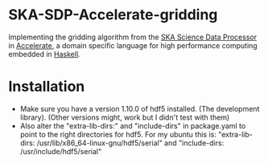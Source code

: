 # SKA-SDP-Accelerate-gridding

Implementing the gridding algorithm from the [SKA Science Data
Processor][SKA-SDP] in [Accelerate], a domain specific language for
high performance computing embedded in [Haskell].

[SKA-SDP]:    https://github.com/SKA-ScienceDataProcessor
[Accelerate]: https://www.acceleratehs.org
[Haskell]:    https://www.haskell.org

# Installation
* Make sure you have a version 1.10.0 of hdf5 installed. (The development library).
(Other versions might, work but I didn't test with them)
* Also alter the "extra-lib-dirs:" and "include-dirs" in package.yaml to point to the right directories for hdf5. For my ubuntu this is: "extra-lib-dirs: /usr/lib/x86_64-linux-gnu/hdf5/serial" and "include-dirs: /usr/include/hdf5/serial"
